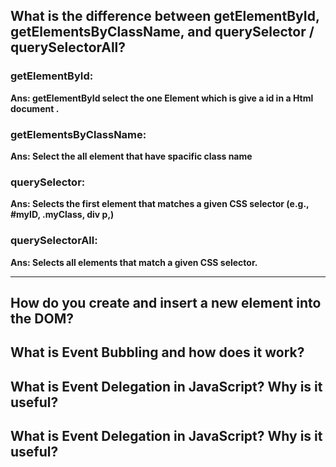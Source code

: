 ## What is the difference between getElementById, getElementsByClassName, and querySelector / querySelectorAll?

### getElementById:

**Ans: getElementById select the one Element which is give a id in a Html document .**

### getElementsByClassName:

**Ans: Select the all element that have spacific class name**

### querySelector:
 
**Ans: Selects the first element that matches a given CSS selector (e.g., #myID, .myClass, div p,)**

### querySelectorAll:

**Ans: Selects all elements that match a given CSS selector.**


-----------------------------------------------------------------------------------------



## How do you create and insert a new element into the DOM?







## What is Event Bubbling and how does it work?







## What is Event Delegation in JavaScript? Why is it useful?








## What is Event Delegation in JavaScript? Why is it useful?

